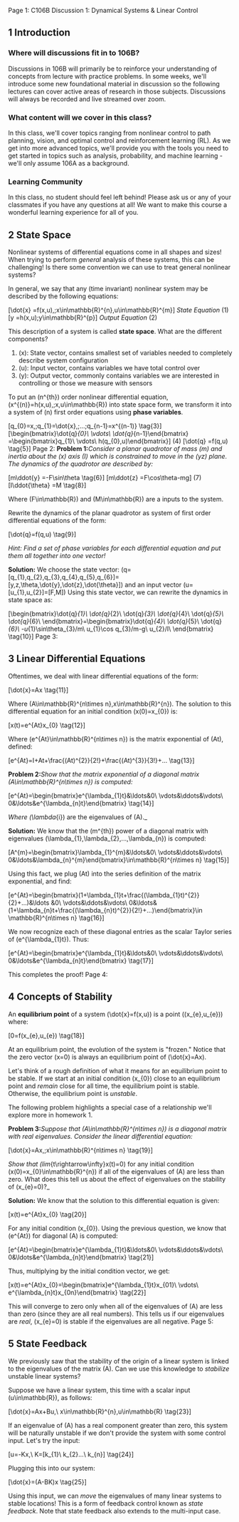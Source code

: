 Page 1:
C106B Discussion 1: Dynamical Systems & Linear Control

## 1 Introduction

### Where will discussions fit in to 106B?

Discussions in 106B will primarily be to reinforce your understanding of concepts from lecture with practice problems. In some weeks, we'll introduce some new foundational material in discussion so the following lectures can cover active areas of research in those subjects. Discussions will always be recorded and live streamed over zoom.

### What content will we cover in this class?

In this class, we'll cover topics ranging from nonlinear control to path planning, vision, and optimal control and reinforcement learning (RL). As we get into more advanced topics, we'll provide you with the tools you need to get started in topics such as analysis, probability, and machine learning - we'll only assume 106A as a background.

### Learning Community

In this class, no student should feel left behind! Please ask us or any of your classmates if you have any questions at all! We want to make this course a wonderful learning experience for all of you.

## 2 State Space

Nonlinear systems of differential equations come in all shapes and sizes! When trying to perform _general_ analysis of these systems, this can be challenging! Is there some convention we can use to treat general nonlinear systems?

In general, we say that any (time invariant) nonlinear system may be described by the following equations:

\[\dot{x} =f(x,u),\;x\in\mathbb{R}^{n},u\in\mathbb{R}^{m}\] _State Equation_ (1) \[y =h(x,u)\;y\in\mathbb{R}^{p}\] _Output Equation_ (2)

This description of a system is called **state space**. What are the different components?

1. \(x\): State vector, contains smallest set of variables needed to completely describe system configuration
2. \(u\): Input vector, contains variables we have total control over
3. \(y\): Output vector, commonly contains variables we are interested in controlling or those we measure with sensors

To put an \(n^{th}\) order nonlinear differential equation, \(x^{(n)}=h(x,u),\;x,u\in\mathbb{R}\) into state space form, we transform it into a system of \(n\) first order equations using **phase variables**.

\[q_{0}=x,\;q_{1}=\dot{x},\;...\;q_{n-1}=x^{(n-1)} \tag{3}\] \[\begin{bmatrix}\dot{q}_{0}\\ \vdots\\ \dot{q}_{n-1}\end{bmatrix} =\begin{bmatrix}q_{1}\\ \vdots\\ h(q_{0},u)\end{bmatrix}\] (4) \[\dot{q} =f(q,u) \tag{5}\]
Page 2:
**Problem 1:**_Consider a planar quadrotor of mass \(m\) and inertia about the \(x\) axis \(I\) which is constrained to move in the \(yz\) plane. The dynamics of the quadrotor are described by:_

\[m\ddot{y} =-F\sin\theta \tag{6}\] \[m\ddot{z} =F\cos\theta-mg\] (7) \[I\ddot{\theta} =M \tag{8}\]

Where \(F\in\mathbb{R}\) and \(M\in\mathbb{R}\) are a inputs to the system.

Rewrite the dynamics of the planar quadrotor as system of first order differential equations of the form:

\[\dot{q}=f(q,u) \tag{9}\]

_Hint: Find a set of phase variables for each differential equation and put them all together into one vector!_

**Solution:** We choose the state vector: \(q=[q_{1},q_{2},q_{3},q_{4},q_{5},q_{6}]=[y,z,\theta,\dot{y},\dot{z},\dot{\theta}]\) and an input vector \(u=[u_{1},u_{2}]=[F,M]\) Using this state vector, we can rewrite the dynamics in state space as:

\[\begin{bmatrix}\dot{q}_{1}\\ \dot{q}_{2}\\ \dot{q}_{3}\\ \dot{q}_{4}\\ \dot{q}_{5}\\ \dot{q}_{6}\\ \end{bmatrix}=\begin{bmatrix}\dot{q}_{4}\\ \dot{q}_{5}\\ \dot{q}_{6}\\ -u_{1}\sin\theta_{3}/m\\ u_{1}\cos q_{3}/m-g\\ u_{2}/I\\ \end{bmatrix} \tag{10}\]
Page 3:
## 3 Linear Differential Equations

Oftentimes, we deal with linear differential equations of the form:

\[\dot{x}=Ax \tag{11}\]

Where \(A\in\mathbb{R}^{n\times n},x\in\mathbb{R}^{n}\). The solution to this differential equation for an initial condition \(x(0)=x_{0}\) is:

\[x(t)=e^{At}x_{0} \tag{12}\]

Where \(e^{At}\in\mathbb{R}^{n\times n}\) is the matrix exponential of \(At\), defined:

\[e^{At}=I+At+\frac{(At)^{2}}{2!}+\frac{(At)^{3}}{3!}+... \tag{13}\]

**Problem 2:**_Show that the matrix exponential of a diagonal matrix \(A\in\mathbb{R}^{n\times n}\) is computed:_

\[e^{At}=\begin{bmatrix}e^{\lambda_{1}t}&\ldots&0\\ \vdots&\ddots&\vdots\\ 0&\ldots&e^{\lambda_{n}t}\end{bmatrix} \tag{14}\]

_Where \(\lambda_{i}\) are the eigenvalues of \(A\)._

**Solution:** We know that the \(m^{th}\) power of a diagonal matrix with eigenvalues \(\lambda_{1},\lambda_{2},...,\lambda_{n}\) is computed:

\[A^{m}=\begin{bmatrix}\lambda_{1}^{m}&\ldots&0\\ \vdots&\ddots&\vdots\\ 0&\ldots&\lambda_{n}^{m}\end{bmatrix}\in\mathbb{R}^{n\times n} \tag{15}\]

Using this fact, we plug \(At\) into the series definition of the matrix exponential, and find:

\[e^{At}=\begin{bmatrix}(1+\lambda_{1}t+\frac{(\lambda_{1}t)^{2}}{2}+...)&\ldots &0\\ \vdots&\ddots&\vdots\\ 0&\ldots&(1+\lambda_{n}t+\frac{(\lambda_{n}t)^{2}}{2!}+...)\end{bmatrix}\in \mathbb{R}^{n\times n} \tag{16}\]

We now recognize each of these diagonal entries as the scalar Taylor series of \(e^{\lambda_{1}t}\). Thus:

\[e^{At}=\begin{bmatrix}e^{\lambda_{1}t}&\ldots&0\\ \vdots&\ddots&\vdots\\ 0&\ldots&e^{\lambda_{n}t}\end{bmatrix} \tag{17}\]

This completes the proof!
Page 4:
## 4 Concepts of Stability

An **equilibrium point** of a system \(\dot{x}=f(x,u)\) is a point \((x_{e},u_{e})\) where:

\[0=f(x_{e},u_{e}) \tag{18}\]

At an equilibrium point, the evolution of the system is "frozen." Notice that the zero vector \(x=0\) is always an equilibrium point of \(\dot{x}=Ax\).

Let's think of a rough definition of what it means for an equilibrium point to be stable. If we start at an initial condition \(x_{0}\) close to an equilibrium point and _remain_ close for all time, the equilibrium point is stable. Otherwise, the equilibrium point is _unstable_.

The following problem highlights a special case of a relationship we'll explore more in homework 1.

**Problem 3:**_Suppose that \(A\in\mathbb{R}^{n\times n}\) is a diagonal matrix with real eigenvalues. Consider the linear differential equation:_

\[\dot{x}=Ax,\;x\in\mathbb{R}^{n\times n} \tag{19}\]

_Show that \(lim_{t\rightarrow\infty}x(t)=0\) for any initial condition \(x(0)=x_{0}\in\mathbb{R}^{n}\) if all of the eigenvalues of \(A\) are less than zero. What does this tell us about the effect of eigenvalues on the stability of \(x_{e}=0\)?_

**Solution:** We know that the solution to this differential equation is given:

\[x(t)=e^{At}x_{0} \tag{20}\]

For any initial condition \(x_{0}\). Using the previous question, we know that \(e^{At}\) for diagonal \(A\) is computed:

\[e^{At}=\begin{bmatrix}e^{\lambda_{1}t}&\ldots&0\\ \vdots&\ddots&\vdots\\ 0&\ldots&e^{\lambda_{n}t}\end{bmatrix} \tag{21}\]

Thus, multiplying by the initial condition vector, we get:

\[x(t)=e^{At}x_{0}=\begin{bmatrix}e^{\lambda_{1}t}x_{01}\\ \vdots\\ e^{\lambda_{n}t}x_{0n}\end{bmatrix} \tag{22}\]

This will converge to zero only when all of the eigenvalues of \(A\) are less than zero (since they are all real numbers). This tells us if our eigenvalues are _real_, \(x_{e}=0\) is stable if the eigenvalues are all negative.
Page 5:
## 5 State Feedback

We previously saw that the stability of the origin of a linear system is linked to the eigenvalues of the matrix \(A\). Can we use this knowledge to _stabilize_ unstable linear systems?

Suppose we have a linear system, this time with a scalar input \(u\in\mathbb{R}\), as follows:

\[\dot{x}=Ax+Bu,\ x\in\mathbb{R}^{n},u\in\mathbb{R} \tag{23}\]

If an eigenvalue of \(A\) has a real component greater than zero, this system will be naturally unstable if we don't provide the system with some control input. Let's try the input:

\[u=-Kx,\ K=[k_{1}\ k_{2}\...\ k_{n}] \tag{24}\]

Plugging this into our system:

\[\dot{x}=(A-BK)x \tag{25}\]

Using this input, we can _move_ the eigenvalues of many linear systems to stable locations! This is a form of feedback control known as _state feedback_. Note that state feedback also extends to the multi-input case.